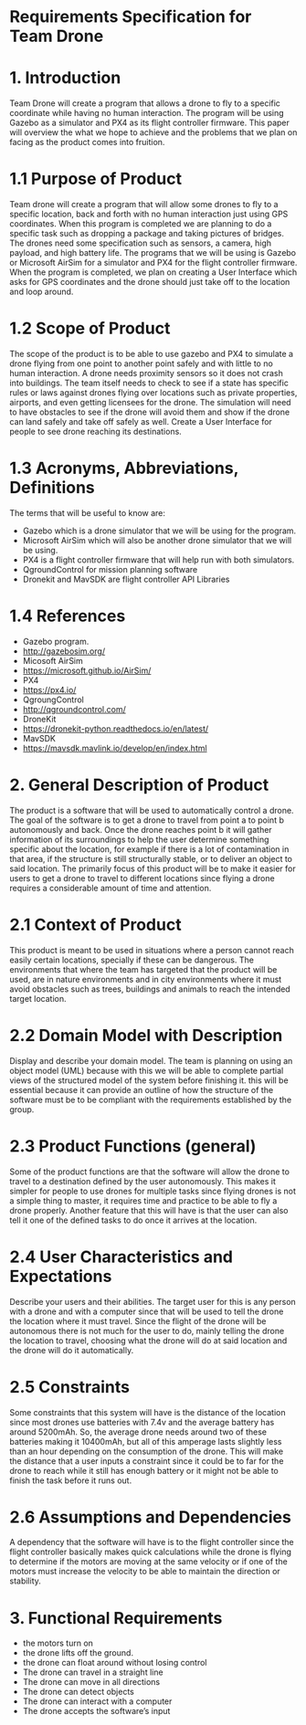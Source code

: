 # Requirements Specification for Team Drone

# 1. Introduction
Team Drone will create a program that allows a drone to fly to a specific coordinate while having no human interaction. The program will be using Gazebo as a simulator and PX4 as its flight controller firmware. This paper will overview the what we hope to achieve and the problems that we plan on facing as the product comes into fruition. 

# 1.1 Purpose of Product
Team drone will create a program that will allow some drones to fly to a specific location, back and forth with no human interaction just using GPS coordinates. When this program is completed we are planning to do a specific task such as dropping a package and taking pictures of bridges. The drones need some specification such as sensors, a camera, high payload, and high battery life. The programs that we will be using is Gazebo or Microsoft AirSim for a simulator and PX4 for the flight controller firmware. When the program is completed, we plan on creating a User Interface which asks for GPS coordinates and the drone should just take off to the location and loop around. 

# 1.2 Scope of Product
The scope of the product is to be able to use gazebo and PX4 to simulate a drone flying from one point to another point safely and with little to no human interaction. A drone needs proximity  sensors so it does not crash into buildings. The team itself needs to check to see if a state has specific rules or laws against drones flying over locations such as private properties, airports, and even getting licensees for the drone. The simulation will need to have obstacles to see if the drone will avoid them and show if the drone can land safely and take off safely as well. Create a User Interface for people to see drone reaching its destinations.

# 1.3 Acronyms, Abbreviations, Definitions
The terms that will be useful to know are:
- Gazebo which is a drone simulator that we will be using for the program.
- Microsoft AirSim which will also be another drone simulator that we will be using.
- PX4 is a flight controller firmware that will help run with both simulators.
- QgroundControl for mission planning software
- Dronekit and MavSDK are flight controller API Libraries

# 1.4 References
- Gazebo program.
- http://gazebosim.org/
- Micosoft AirSim
- https://microsoft.github.io/AirSim/
- PX4
- https://px4.io/
- QgroungControl 
- http://qgroundcontrol.com/
- DroneKit
- https://dronekit-python.readthedocs.io/en/latest/
- MavSDK
- https://mavsdk.mavlink.io/develop/en/index.html

# 2. General Description of Product
The product is a software that will be used to automatically control a drone. The goal of the software is to get a drone to travel from point a to point b autonomously and back. Once the drone reaches point b it will gather information of its surroundings to help the user determine something specific about the location, for example if there is a lot of contamination in that area, if the structure is still structurally stable, or to deliver an object to said location. The primarily focus of this product will be to make it easier for users to get a drone to travel to different locations since flying a drone requires a considerable amount of time and attention.

# 2.1 Context of Product
This product is meant to be used in situations where a person cannot reach easily certain locations, specially if these can be dangerous. The environments that where the team has targeted that the product will be used, are in nature environments and in city environments where it must avoid obstacles such as trees, buildings and animals to reach the intended target location.

# 2.2 Domain Model with Description
Display and describe your domain model.
The team is planning on using an object model (UML) because with this we will be able to complete partial views of the structured model of the system before finishing it. this will be essential because it can provide an outline of how the structure of the software must be to be compliant with the requirements established by the group.

# 2.3 Product Functions (general)
Some of the product functions are that the software will allow the drone to travel to a destination defined by the user autonomously. This makes it simpler for people to use drones for multiple tasks since flying drones is not a simple thing to master, it requires time and practice to be able to fly a drone properly. Another feature that this will have is that the user can also tell it one of the defined tasks to do once it arrives at the location.

# 2.4 User Characteristics and Expectations
Describe your users and their abilities.
The target user for this is any person with a drone and with a computer since that will be used to tell the drone the location where it must travel. Since the flight of the drone will be autonomous there is not much for the user to do, mainly telling the drone the location to travel, choosing what the drone will do at said location and the drone will do it automatically.

# 2.5 Constraints
Some constraints that this system will have is the distance of the location since most drones use batteries with 7.4v and the average battery has around 5200mAh. So, the average drone needs around two of these batteries making it 10400mAh, but all of this amperage lasts slightly less than an hour depending on the consumption of the drone. This will make the distance that a user inputs a constraint since it could be to far for the drone to reach while it still has enough battery or it might not be able to finish the task before it runs out.

# 2.6 Assumptions and Dependencies
A dependency that the software will have is to the flight controller since the flight controller basically makes quick calculations while the drone is flying to determine if the motors are moving at the same velocity or if one of the motors must increase the velocity to be able to maintain the direction or stability.

# 3. Functional Requirements

- the motors turn on
- the drone lifts off the ground.
- the drone can float around without losing control
- The drone can travel in a straight line 
- The drone can move in all directions
- The drone can detect objects
- The drone can interact with a computer
- The drone accepts the software’s input
 
